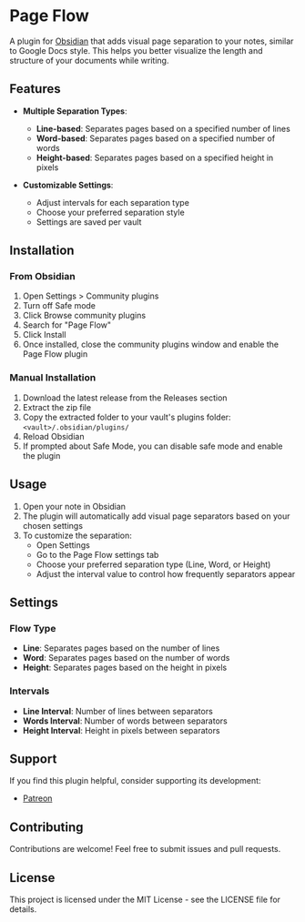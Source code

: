 # Page Flow

A plugin for [Obsidian](https://obsidian.md) that adds visual page separation to your notes, similar to Google Docs style. This helps you better visualize the length and structure of your documents while writing.

## Features

- **Multiple Separation Types**:
  - **Line-based**: Separates pages based on a specified number of lines
  - **Word-based**: Separates pages based on a specified number of words
  - **Height-based**: Separates pages based on a specified height in pixels

- **Customizable Settings**:
  - Adjust intervals for each separation type
  - Choose your preferred separation style
  - Settings are saved per vault

## Installation

### From Obsidian

1. Open Settings > Community plugins
2. Turn off Safe mode
3. Click Browse community plugins
4. Search for "Page Flow"
5. Click Install
6. Once installed, close the community plugins window and enable the Page Flow plugin

### Manual Installation

1. Download the latest release from the Releases section
2. Extract the zip file
3. Copy the extracted folder to your vault's plugins folder: `<vault>/.obsidian/plugins/`
4. Reload Obsidian
5. If prompted about Safe Mode, you can disable safe mode and enable the plugin

## Usage

1. Open your note in Obsidian
2. The plugin will automatically add visual page separators based on your chosen settings
3. To customize the separation:
   - Open Settings
   - Go to the Page Flow settings tab
   - Choose your preferred separation type (Line, Word, or Height)
   - Adjust the interval value to control how frequently separators appear

## Settings

### Flow Type
- **Line**: Separates pages based on the number of lines
- **Word**: Separates pages based on the number of words
- **Height**: Separates pages based on the height in pixels

### Intervals
- **Line Interval**: Number of lines between separators
- **Words Interval**: Number of words between separators
- **Height Interval**: Height in pixels between separators

## Support

If you find this plugin helpful, consider supporting its development:

- [Patreon](https://patreon.com/tsziming)

## Contributing

Contributions are welcome! Feel free to submit issues and pull requests.

## License

This project is licensed under the MIT License - see the LICENSE file for details.
